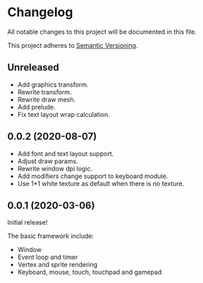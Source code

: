 # Changelog

All notable changes to this project will be documented in this file.

This project adheres to [Semantic Versioning](https://semver.org).

## Unreleased

* Add graphics transform.
* Rewrite transform.
* Rewrite draw mesh.
* Add prelude.
* Fix text layout wrap calculation.

## 0.0.2 (2020-08-07)

* Add font and text layout support.
* Adjust draw params.
* Rewrite window dpi logic.
* Add modifiers change support to keyboard module.
* Use 1*1 white texture as default when there is no texture.

## 0.0.1 (2020-03-06)

Initial release!

The basic framework include:
* Window
* Event loop and timer
* Vertex and sprite rendering
* Keyboard, mouse, touch, touchpad and gamepad
